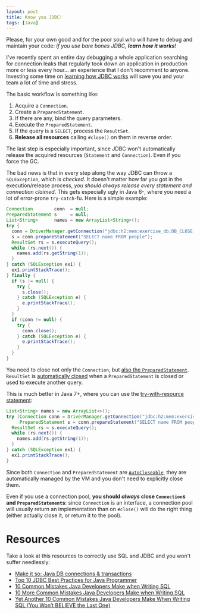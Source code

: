 ```yaml
---
layout: post
title: Know you JDBC!
tags: [Java]
---
```


Please, for your own good and for the poor soul who will have to debug and maintain your code: *if you use bare bones JDBC, **learn how it works***!

I've recently spent an entire day debugging a whole application searching for connection leaks that regularly took down an application in production more or less every hour... an experience that I don't recomment to anyone. Investing some time on [learning how JDBC works](https://www.marcobehler.com/make-it-so-java-db-connections-and-transactions-html/) will save you and your team a lot of time and stress.

The basic workflow is something like:

1. Acquire a `Connection`.
2. Create a `PreparedStatement`.
3. If there are any, bind the query parameters.
4. Execute the `PreparedStatement`.
5. If the query is a `SELECT`, process the `ResultSet`.
6. **Release all resources** calling `#close()` on them in reverse order.

The last step is especially important, since JDBC won't automatically release the acquired resources (`Statement` and `Connection`). Even if you force the GC.

The bad news is that in every step along the way JDBC can throw a `SQLException`, which is *checked*. It doesn't matter how far you got in the execution/release process, *you should always release every statement and connection claimed*. This gets especially ugly in Java 6-, where you need a lot of error-prone `try-catch`-fu. Here is a simple example:

```java
Connection        conn  = null;
PreparedStatement s     = null;
List<String>      names = new ArrayList<String>();
try {
  conn = DriverManager.getConnection("jdbc:h2:mem:exercise_db;DB_CLOSE_DELAY=-1");
  s = conn.prepareStatement("SELECT name FROM people");
  ResultSet rs = s.executeQuery();
  while (rs.next()) {
    names.add(rs.getString(1));
  }
} catch (SQLException ex1) {
  ex1.printStackTrace();
} finally {
  if (s != null) {
    try {
      s.close();
    } catch (SQLException e) {
      e.printStackTrace();
    }
  }
  if (conn != null) {
    try {
      conn.close();
    } catch (SQLException e) {
      e.printStackTrace();
    }
  }
}
```

You need to close not only the `Connection`, but [also the `PreparedStatement`](https://docs.oracle.com/javase/tutorial/jdbc/basics/prepared.html). `ResultSet` is [automatically closed](https://docs.oracle.com/javase/6/docs/api/java/sql/ResultSet.html#close%28%29) when a `PreparedStatement` is closed or used to execute another query.

This is much better in Java 7+, where you can use the [try-with-resource statement](https://docs.oracle.com/javase/tutorial/essential/exceptions/tryResourceClose.html):

```java
List<String> names = new ArrayList<>();
try (Connection conn = DriverManager.getConnection("jdbc:h2:mem:exercise_db;DB_CLOSE_DELAY=-1");
     PreparedStatement s = conn.prepareStatement("SELECT name FROM people")) {
  ResultSet rs = s.executeQuery();
  while (rs.next()) {
    names.add(rs.getString(1));
  }
} catch (SQLException ex1) {
  ex1.printStackTrace();
}
```

Since both `Connection` and `PreparedStatement` are [`AutoCloseable`](https://docs.oracle.com/javase/8/docs/api/java/lang/AutoCloseable.html), they are automatically managed by the VM and you don't need to explicitly close them.

Even if you use a connection pool, **you should *always* close `Connection`s and `PreparedStatement`s**: since `Connection` is an interface, a connection pool will usually return an implementation than on `#close()` will do the right thing (either actually close it, or return it to the pool).

# Resources

Take a look at this resources to correctly use SQL and JDBC and you won't suffer needlessly:

* [Make it so: Java DB connections & transactions](https://www.marcobehler.com/make-it-so-java-db-connections-and-transactions-html/)
* [Top 10 JDBC Best Practices for Java Programmer](https://javarevisited.blogspot.it/2012/08/top-10-jdbc-best-practices-for-java.html)
* [10 Common Mistakes Java Developers Make when Writing SQL](https://blog.jooq.org/2013/07/30/10-common-mistakes-java-developers-make-when-writing-sql/)
* [10 More Common Mistakes Java Developers Make when Writing SQL](https://blog.jooq.org/2013/08/12/10-more-common-mistakes-java-developers-make-when-writing-sql/)
* [Yet Another 10 Common Mistakes Java Developers Make When Writing SQL (You Won’t BELIEVE the Last One)](https://blog.jooq.org/2014/05/26/yet-another-10-common-mistakes-java-developer-make-when-writing-sql-you-wont-believe-the-last-one/)
